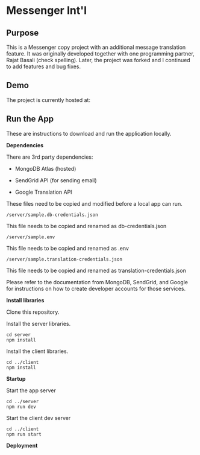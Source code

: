 # Messenger Int'l

## Purpose

This is a Messenger copy project with an additional message translation feature. It was originally developed together with one programming partner, Rajat Basali (check spelling). Later, the project was forked and I continued to add features and bug fixes.

## Demo

The project is currently hosted at:

## Run the App

These are instructions to download and run the application locally.

**Dependencies**

There are 3rd party dependencies:

* MongoDB Atlas (hosted)

* SendGrid API (for sending email)

* Google Translation API


These files need to be copied and modified before a local app can run.

```
/server/sample.db-credentials.json

```

This file needs to be copied and renamed as db-credentials.json

```
/server/sample.env
```

This file needs to be copied and renamed as .env

```
/server/sample.translation-credentials.json
```

This file needs to be copied and renamed as translation-credentials.json

Please refer to the documentation from MongoDB, SendGrid, and Google for instructions on how to create developer accounts for those services.


**Install libraries**

Clone this repository.

Install the server libraries.

```
cd server
npm install
```

Install the client libraries.

```
cd ../client
npm install
```

**Startup**

Start the app server

```
cd ../server
npm run dev
```

Start the client dev server

```
cd ../client
npm run start
```

**Deployment**


